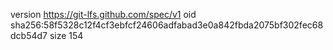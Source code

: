version https://git-lfs.github.com/spec/v1
oid sha256:58f5328c12f4cf3ebfcf24606adfabad3e0a842fbda2075bf302fec68dcb54d7
size 154
